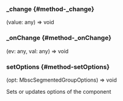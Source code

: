 ### _change {#method-_change}

(value: any) => void




### _onChange {#method-_onChange}

(ev: any, val: any) => void




### setOptions {#method-setOptions}

(opt: MbscSegmentedGroupOptions) => void


Sets or updates options of the component
